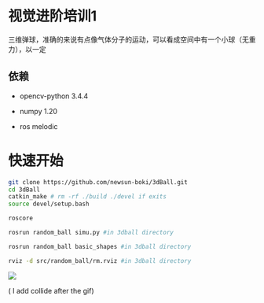 <!--
 * @Author: your name
 * @Date: 2021-11-24 15:29:53
 * @LastEditTime: 2021-11-24 15:49:09
 * @LastEditors: newsun-HP-Pavilion-Gaming-Laptop-15-dk0xxx
 * @Description: In User Settings Edit
 * @FilePath: /rmtrain_ws/README.md
-->
# 视觉进阶培训1

三维弹球，准确的来说有点像气体分子的运动，可以看成空间中有一个小球（无重力），以一定

## 依赖

+ opencv-python 3.4.4
  
+ numpy 1.20
  
+ ros melodic
# 快速开始


```bash
git clone https://github.com/newsun-boki/3dBall.git
cd 3dBall
catkin_make # rm -rf ./build ./devel if exits
source devel/setup.bash
```
```bash
roscore

rosrun random_ball simu.py #in 3dball directory

rosrun random_ball basic_shapes #in 3dball directory

rviz -d src/random_ball/rm.rviz #in 3dball directory
```


![](https://cdn.jsdelivr.net/gh/newsun-boki/img-folder@main/20211124/3dball.3jgtz0qnhjm0.gif)

( I add collide after the gif)
